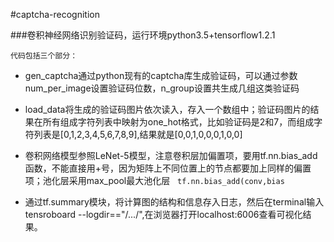 #captcha-recognition

###卷积神经网络识别验证码，运行环境python3.5+tensorflow1.2.1

`代码包括三个部分：`
 * gen_captcha通过python现有的captcha库生成验证码，可以通过参数num_per_image设置验证码位数，n_group设置共生成几组这类验证码

 * load_data将生成的验证码图片依次读入，存入一个数组中；验证码图片的结果在所有组成字符列表中映射为one_hot格式，比如验证码是2和7，而组成字符列表是[0,1,2,3,4,5,6,7,8,9],结果就是[0,0,1,0,0,0,1,0,0]

 * 卷积网络模型参照LeNet-5模型，注意卷积层加偏置项，要用tf.nn.bias_add函数，不能直接用+号，因为矩阵上不同位置上的节点都要加上同样的偏置项；池化层采用max_pool最大池化层
   ```tf.nn.bias_add(conv,bias```

 * 通过tf.summary模块，将计算图的结构和信息存入日志，然后在terminal输入tensroboard --logdir=="/.../",在浏览器打开localhost:6006查看可视化结果。
